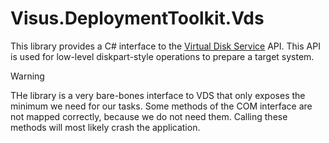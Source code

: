 # Visus.DeploymentToolkit.Vds
This library provides a C# interface to the [Virtual Disk Service](https://learn.microsoft.com/en-us/windows/win32/vds/virtual-disk-service-portal) API. This API is used for low-level diskpart-style operations to prepare a target system.

> [!WARNING]  
> THe library is a very bare-bones interface to VDS that only exposes the minimum we need for our tasks. Some methods of the COM interface are not mapped correctly, because we do not need them. Calling these methods will most likely crash the application. 